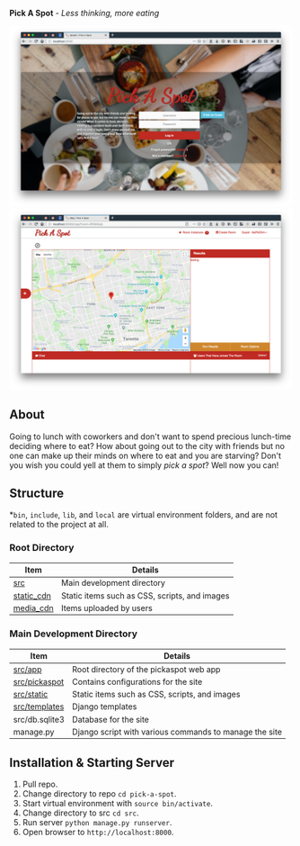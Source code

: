 **Pick A Spot** - *Less thinking, more eating*

![Pick A Spot Splash Page](https://raw.githubusercontent.com/pk400/pick-a-spot/master/img/pas1.png)
![Pick A Spot Rooms Page](https://raw.githubusercontent.com/pk400/pick-a-spot/master/img/pas2.png)

## About
Going to lunch with coworkers and don't want to spend precious lunch-time deciding where to eat? How about going out to the city with friends but no one can make up their minds on where to eat and you are starving? Don't you wish you could yell at them to simply *pick a spot*? Well now you can!

## Structure
\*`bin`, `include`, `lib`, and `local` are virtual environment folders, and are not related to the project at all.

### Root Directory
Item | Details
--------- | -------
[src](https://github.com/pk400/pick-a-spot/tree/master/src) | Main development directory
[static_cdn](https://github.com/pk400/pick-a-spot/tree/master/static_cdn) | Static items such as CSS, scripts, and images
[media_cdn](https://github.com/pk400/pick-a-spot/tree/master/media_cdn) | Items uploaded by users

### Main Development Directory
Item | Details
------|--------
[src/app](https://github.com/pk400/pick-a-spot/tree/master/src/app) | Root directory of the pickaspot web app
[src/pickaspot](https://github.com/pk400/pick-a-spot/tree/master/src/pickaspot) | Contains configurations for the site
[src/static](https://github.com/pk400/pick-a-spot/tree/master/src/static) | Static items such as CSS, scripts, and images
[src/templates](https://github.com/pk400/pick-a-spot/tree/master/src/templates) | Django templates
src/db.sqlite3 | Database for the site
manage.py | Django script with various commands to manage the site

## Installation & Starting Server
1. Pull repo.
2. Change directory to repo `cd pick-a-spot`.
3. Start virtual environment with `source bin/activate`.
4. Change directory to src `cd src`.
5. Run server `python manage.py runserver`.
6. Open browser to `http://localhost:8000`.
